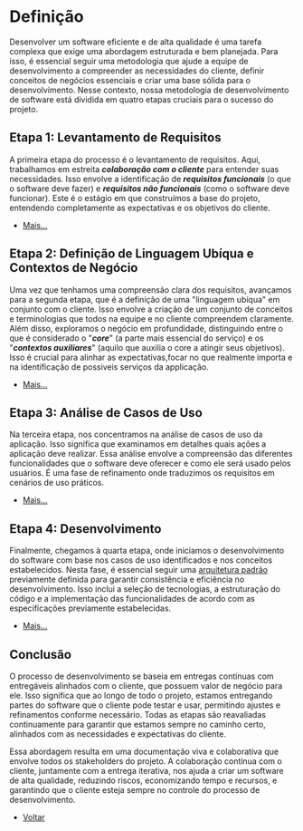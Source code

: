# Definição

Desenvolver um software eficiente e de alta qualidade é uma tarefa complexa que exige uma abordagem estruturada e bem planejada. Para isso, é essencial seguir uma metodologia que ajude a equipe de desenvolvimento a compreender as necessidades do cliente, definir conceitos de negócios essenciais e criar uma base sólida para o desenvolvimento. Nesse contexto, nossa metodologia de desenvolvimento de software está dividida em quatro etapas cruciais para o sucesso do projeto.

## Etapa 1: Levantamento de Requisitos

A primeira etapa do processo é o levantamento de requisitos. Aqui, trabalhamos em estreita ***colaboração com o cliente*** para entender suas necessidades. Isso envolve a identificação de ***requisitos funcionais*** (o que o software deve fazer) e ***requisitos não funcionais*** (como o software deve funcionar). Este é o estágio em que construímos a base do projeto, entendendo completamente as expectativas e os objetivos do cliente.

- [Mais...](7-meto-etapa-1.md)

## Etapa 2: Definição de Linguagem Ubíqua e Contextos de Negócio

Uma vez que tenhamos uma compreensão clara dos requisitos, avançamos para a segunda etapa, que é a definição de uma "linguagem ubíqua" em conjunto com o cliente. Isso envolve a criação de um conjunto de conceitos e terminologias que todos na equipe e no cliente compreendem claramente. Além disso, exploramos o negócio em profundidade, distinguindo entre o que é considerado o "***core***" (a parte mais essencial do serviço) e os "***contextos auxiliares***" (aquilo que auxilia o core a atingir seus objetivos). Isso é crucial para alinhar as expectativas,focar no que realmente importa e na identificação de possiveis serviços da applicação.

- [Mais...](7-meto-etapa-2.md)

## Etapa 3: Análise de Casos de Uso

Na terceira etapa, nos concentramos na análise de casos de uso da aplicação. Isso significa que examinamos em detalhes quais ações a aplicação deve realizar. Essa análise envolve a compreensão das diferentes funcionalidades que o software deve oferecer e como ele será usado pelos usuários. É uma fase de refinamento onde traduzimos os requisitos em cenários de uso práticos.

- [Mais...](7-meto-etapa-3.md)

## Etapa 4: Desenvolvimento

Finalmente, chegamos à quarta etapa, onde iniciamos o desenvolvimento do software com base nos casos de uso identificados e nos conceitos estabelecidos. Nesta fase, é essencial seguir uma [arquitetura padrão](8-definicao_arq.md) previamente definida para garantir consistência e eficiência no desenvolvimento. Isso inclui a seleção de tecnologias, a estruturação do código e a implementação das funcionalidades de acordo com as especificações previamente estabelecidas.

- [Mais...](7-meto-etapa-4.md)

## Conclusão 

O processo de desenvolvimento se baseia em entregas contínuas com entregáveis alinhados com o cliente, que possuem valor de negócio para ele. Isso significa que ao longo de todo o projeto, estamos entregando partes do software que o cliente pode testar e usar, permitindo ajustes e refinamentos conforme necessário. Todas as etapas são reavaliadas continuamente para garantir que estamos sempre no caminho certo, alinhados com as necessidades e expectativas do cliente.

Essa abordagem resulta em uma documentação viva e colaborativa que envolve todos os stakeholders do projeto. A colaboração contínua com o cliente, juntamente com a entrega iterativa, nos ajuda a criar um software de alta qualidade, reduzindo riscos, economizando tempo e recursos, e garantindo que o cliente esteja sempre no controle do processo de desenvolvimento.

- [Voltar](README.md)
